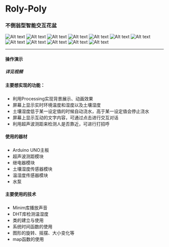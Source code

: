 # Roly-Poly
### 不倒翁型智能交互花盆

![Alt text](https://s1.ax2x.com/2018/07/07/oJT6Y.jpg)
![Alt text](https://s1.ax2x.com/2018/07/07/oJFHR.jpg)
![Alt text](https://s1.ax2x.com/2018/07/07/oJDSd.jpg)
![Alt text](https://s1.ax2x.com/2018/07/07/oJH4r.jpg)
![Alt text](https://s1.ax2x.com/2018/07/07/oJzMy.jpg)
![Alt text](https://s1.ax2x.com/2018/07/07/oJm3i.jpg)
![Alt text](https://s1.ax2x.com/2018/07/07/oJVeX.jpg)
![Alt text](https://s1.ax2x.com/2018/07/07/oJYRl.md.jpg)
![Alt text](https://s1.ax2x.com/2018/07/07/oJQ0J.md.jpg)
![Alt text](https://s1.ax2x.com/2018/07/07/oJWaB.jpg)
![Alt text](https://s1.ax2x.com/2018/07/07/oJdS6.jpg)
![Alt text](https://s1.ax2x.com/2018/07/07/oJGTp.jpg)

***

#### 操作演示
##### 详见视频

#### 主要想实现的功能：
##### 
- 利用Processing实现背景展示、动画效果
- 屏幕上显示实时环境温度和湿度以及土壤湿度
- 土壤湿度低于某一设定值的时候自动浇水，高于某一设定值会停止浇水
- 屏幕上显示互动的文字内容，可通过点击进行交互对话
- 利用超声波测距来检测人是否靠近，可进行打招呼

#### 使用的器材
##### 
- Arduino UNO主板
- 超声波测距模块
- 继电器模块
- 土壤湿度传感器模块
- 温湿度传感器模块
- 水泵

#### 主要使用的技术
##### 
- Minim库播放声音
- DHT库检测温湿度
- 类的建立与使用
- 系统时间函数的使用
- 图形的旋转、摇摆、大小变化等
- map函数的使用
